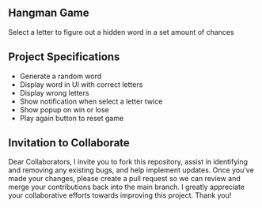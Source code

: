 ## Hangman Game

Select a letter to figure out a hidden word in a set amount of chances

## Project Specifications

- Generate a random word
- Display word in UI with correct letters
- Display wrong letters
- Show notification when select a letter twice
- Show popup on win or lose
- Play again button to reset game

## Invitation to Collaborate

Dear Collaborators, I invite you to fork this repository, assist in identifying and removing any existing bugs, and help implement updates. Once you've made your changes, please create a pull request so we can review and merge your contributions back into the main branch. I greatly appreciate your collaborative efforts towards improving this project. Thank you!